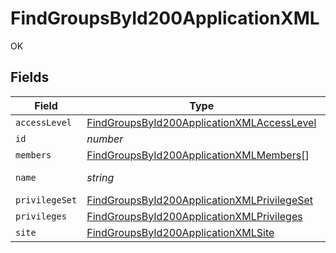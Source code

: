 # FindGroupsById200ApplicationXML

OK


## Fields

| Field                                                                                                                 | Type                                                                                                                  | Required                                                                                                              | Description                                                                                                           | Example                                                                                                               |
| --------------------------------------------------------------------------------------------------------------------- | --------------------------------------------------------------------------------------------------------------------- | --------------------------------------------------------------------------------------------------------------------- | --------------------------------------------------------------------------------------------------------------------- | --------------------------------------------------------------------------------------------------------------------- |
| `accessLevel`                                                                                                         | [FindGroupsById200ApplicationXMLAccessLevel](../../models/operations/findgroupsbyid200applicationxmlaccesslevel.md)   | :heavy_minus_sign:                                                                                                    | N/A                                                                                                                   |                                                                                                                       |
| `id`                                                                                                                  | *number*                                                                                                              | :heavy_minus_sign:                                                                                                    | N/A                                                                                                                   | 1                                                                                                                     |
| `members`                                                                                                             | [FindGroupsById200ApplicationXMLMembers](../../models/operations/findgroupsbyid200applicationxmlmembers.md)[]         | :heavy_minus_sign:                                                                                                    | N/A                                                                                                                   |                                                                                                                       |
| `name`                                                                                                                | *string*                                                                                                              | :heavy_check_mark:                                                                                                    | Group name                                                                                                            | Administrators                                                                                                        |
| `privilegeSet`                                                                                                        | [FindGroupsById200ApplicationXMLPrivilegeSet](../../models/operations/findgroupsbyid200applicationxmlprivilegeset.md) | :heavy_minus_sign:                                                                                                    | N/A                                                                                                                   |                                                                                                                       |
| `privileges`                                                                                                          | [FindGroupsById200ApplicationXMLPrivileges](../../models/operations/findgroupsbyid200applicationxmlprivileges.md)     | :heavy_minus_sign:                                                                                                    | N/A                                                                                                                   |                                                                                                                       |
| `site`                                                                                                                | [FindGroupsById200ApplicationXMLSite](../../models/operations/findgroupsbyid200applicationxmlsite.md)                 | :heavy_minus_sign:                                                                                                    | N/A                                                                                                                   |                                                                                                                       |